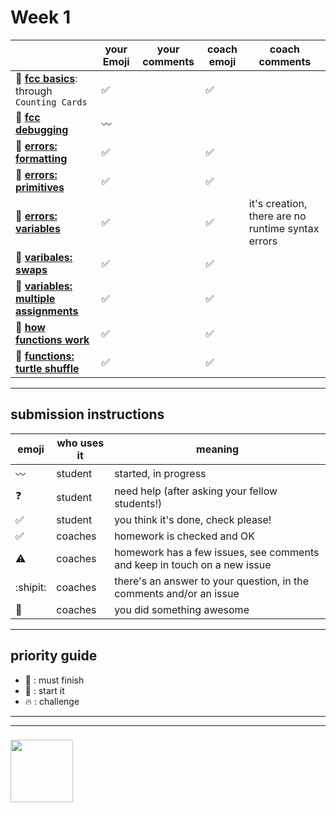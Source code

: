 # Week 1

|  | your Emoji | your comments | coach emoji | coach comments |
| --- | --- | --- | --- | --- |
| :seedling: __[fcc basics](./fcc-basic-js-pt-1.md)__: through ```Counting Cards``` |:white_check_mark: | | :white_check_mark: | |
| :dash: __[fcc debugging](./fcc-debugging.md)__ | :wavy_dash:| | | |
| :seedling: __[errors: formatting](./jl-errors-formatting.md)__ |:white_check_mark: | | :white_check_mark: | |
| :seedling: __[errors: primitives](./jl-errors-primitive-types.md)__ | :white_check_mark:| | :white_check_mark: | |
| :seedling: __[errors: variables](./jl-errors-variables.md)__ | :white_check_mark:| | :white_check_mark: | it's creation, there are no runtime syntax errors |
| :seedling: __[varibales: swaps](./jl-variables-swaps.md)__ |:white_check_mark: | | :white_check_mark: | |
| :dash: __[variables: multiple assignments](./jl-variables-multiple.md)__ |:white_check_mark: | | :white_check_mark: | |
| :seedling: __[how functions work](./jl-functions.md)__ | :white_check_mark:| |:white_check_mark: | |
| :dash: __[functions: turtle shuffle](./jl-turtle-shuffle.md)__ |:white_check_mark: | | :white_check_mark: | |

---


## submission instructions

| emoji | who uses it | meaning |
| --- | --- | --- |
|  :wavy_dash: | student | started, in progress  | 
| :question: | student | need help (after asking your fellow students!) | 
| :white_check_mark: | student | you think it's done, check please! | 
| :white_check_mark: | coaches | homework is checked and OK |
| :warning: | coaches | homework has a few issues, see comments and keep in touch on a new issue |
| :shipit: | coaches | there's an answer to your question, in the comments and/or an issue  | 
| :star2: | coaches | you did something awesome |

---

## priority guide

* :seedling: : must finish
* :dash: : start it
* :fire: : challenge

___
___
### <a href="https://hackyourfuture.be" target="_blank"><img src="https://pbs.twimg.com/profile_images/984474625009741824/Bs_qKx6-_400x400.jpg" width="100" height="100"></img></a>

